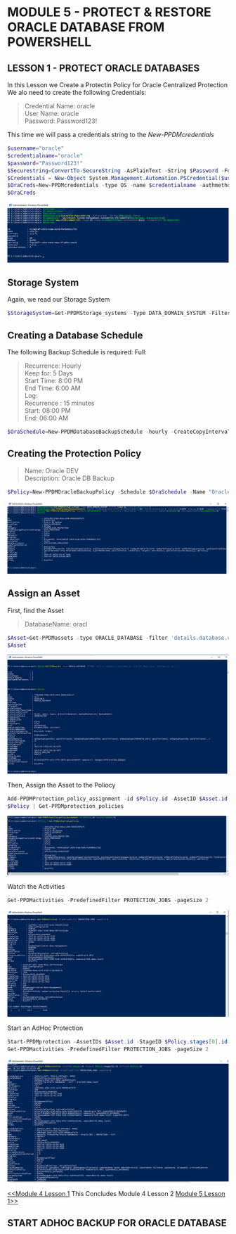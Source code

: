 # MODULE 5 - PROTECT & RESTORE ORACLE DATABASE FROM POWERSHELL

## LESSON 1 - PROTECT ORACLE DATABASES

In this Lesson we Create a Protectin Policy for Oracle Centralized Protection
We alo need to create the following Credentials:

>Credential Name: oracle  
>User Name: oracle  
>Password: Password123!  

This time we will pass a credentials string to the *New-PPDMcredentials*

```Powershell
$username="oracle"
$credentialname="oracle"
$password="Password123!"
$Securestring=ConvertTo-SecureString -AsPlainText -String $Password -Force
$Credentials = New-Object System.Management.Automation.PSCredential($username, $Securestring)
$OraCreds=New-PPDMcredentials -type OS -name $credentialname -authmethod BASIC -credentials $Credentials
$OraCreds
```

![Alt text](image-67.png)

## Storage System

Again, we read our Storage System

```Powershell
$StorageSystem=Get-PPDMStorage_systems -Type DATA_DOMAIN_SYSTEM -Filter {name eq "ddve-01.demo.local"}
```

## Creating a Database Schedule

The following Backup Schedule is required:
Full:  
>Recurrence: Hourly  
>Keep for: 5 Days  
>Start Time: 8:00 PM  
>End Time: 6:00 AM  
Log:  
>Recurrence : 15 minutes  
>Start: 08:00 PM  
>End: 06:00 AM  

```Powershell
$OraSchedule=New-PPDMDatabaseBackupSchedule -hourly -CreateCopyIntervalHrs 1 -RetentionUnit DAY -RetentionInterval 5 -starttime 8:00PM -endtime 6:00AM -LogBackupUnit MINUTELY -LogBackupInterval 15
```

## Creating the Protection Policy

>Name:  Oracle DEV  
>Description: Oracle DB Backup  

```Powershell
$Policy=New-PPDMOracleBackupPolicy -Schedule $OraSchedule -Name "Oracle DEV" -Description "Oracle DB Backup" -dbCID $OraCreds.id -StorageSystemID $StorageSystem.id
```

![Alt text](image-68.png)

## Assign an Asset
First, find the Asset

>DatabaseName: oracl

```Powershell
$Asset=Get-PPDMassets -type ORACLE_DATABASE -filter 'details.database.clusterName eq "oracle01.demo.local" and name eq "orcl"'
$Asset
```
![Alt text](image-69.png)

Then, Assign the Asset to the Poliocy

```Powershell
Add-PPDMProtection_policy_assignment -id $Policy.id -AssetID $Asset.id
$Policy | Get-PPDMprotection_policies
```

![Alt text](image-70.png)

Watch the Activities

```Powershell
Get-PPDMactivities -PredefinedFilter PROTECTION_JOBS -pageSize 2
```

![Alt text](image-71.png)

Start an AdHoc Protection

```Powershell
Start-PPDMprotection -AssetIDs $Asset.id -StageID $Policy.stages[0].id -PolicyID $Policy.id
Get-PPDMactivities -PredefinedFilter PROTECTION_JOBS -pageSize 2
```

![Alt text](image-72.png)




[<<Module 4 Lesson 1](./Module_4_1.md) This Concludes Module 4 Lesson 2 [Module 5 Lesson 1>>](./Module_5_1.md)

## START ADHOC BACKUP FOR ORACLE DATABASE

